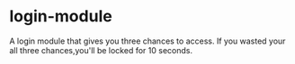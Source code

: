 # login-module
A login module that gives you three chances to access.
If you wasted your all three chances,you'll be locked for 10 seconds.
